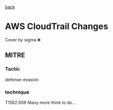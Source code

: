 [back](../index.md)
# AWS CloudTrail Changes
Cover by sigma :x: 
## MITRE
### Tactic
defense-evasion
### technique
T1562.008
Many more think to do...